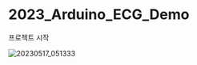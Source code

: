 # 2023_Arduino_ECG_Demo

프로젝트 시작

![20230517_051333](https://github.com/Janghanju/2023_Arduino_ECG_Demo/assets/22022848/185f1498-e4d6-49f1-9f88-142e91cea29f)
